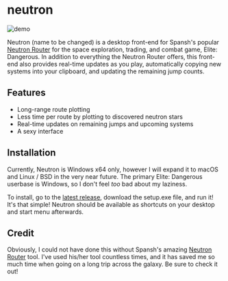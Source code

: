 # neutron

![demo](https://i.imgur.com/suv5xqc.gif)

Neutron (name to be changed) is a desktop front-end for Spansh's popular [Neutron Router](https://www.spansh.co.uk/) for the space exploration, trading, and combat game, Elite: Dangerous. In addition to everything the Neutron Router offers, this front-end also provides real-time updates as you play, automatically copying new systems into your clipboard, and updating the remaining jump counts.

## Features

* Long-range route plotting
* Less time per route by plotting to discovered neutron stars
* Real-time updates on remaining jumps and upcoming systems
* A sexy interface

## Installation

Currently, Neutron is Windows x64 only, however I will expand it to macOS and Linux / BSD in the very near future. The primary Elite: Dangerous userbase is Windows, so I don't feel *too* bad about my laziness.

To install, go to the [latest release]( https://github.com/winneon/neutron/releases/latest), download the setup.exe file, and run it! It's that simple! Neutron should be available as shortcuts on your desktop and start menu afterwards.

## Credit

Obviously, I could not have done this without Spansh's amazing [Neutron Router](https://www.spansh.co.uk/) tool. I've used his/her tool countless times, and it has saved me so much time when going on a long trip across the galaxy. Be sure to check it out!
